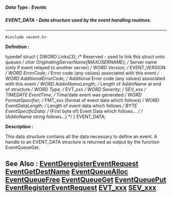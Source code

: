 ##### Data Type : Events
##### EVENT_DATA - Data structure used by the event handling routines.
---
```
#include <event.h>
```

**Definition :**

typedef struct  {
	 DWORD Links[3];   /* Reserved - used to link this struct onto queues */
	 char OriginatingServerName[MAXUSERNAME]; /* Server name (only if event 
relayed to another server) */
	 WORD Version;   /* EVENT_VERSION */
	 WORD ErrorCode;   /* Error code (any values) associated with this 
event */
	 WORD AdditionalErrorCode; /* Additional Error code (any values) 
associated with this event */
	 WORD AddinNameLength;  /* Length of AddinName at end of structure */
	 WORD Type;    /* EVT_xxx */
	 WORD Severity;   /* SEV_xxx */
	 TIMEDATE EventTime;  /* Time/date event was generated */
	 WORD FormatSpecifier;  /* FMT_xxx (format of event data which follows) 
*/
	 WORD EventDataLength;  /* Length of event data which follows */
	 BYTE EventSpecificData;  /* (First byte of) Event Data which 
follows... */
	      /* (AddinName string follows...) */
	} EVENT_DATA;

**Description :**

This data structure contains all the data necessary to define an event.  A handle to an EVENT_DATA structure is returned as output by the function EventQueueGet.


**See Also :**
[EventDeregisterEventRequest](/domino-c-api-docs/reference/Func/EventDeregisterEventRequest)
[EventGetDestName](/domino-c-api-docs/reference/Func/EventGetDestName)
[EventQueueAlloc](/domino-c-api-docs/reference/Func/EventQueueAlloc)
[EventQueueFree](/domino-c-api-docs/reference/Func/EventQueueFree)
[EventQueueGet](/domino-c-api-docs/reference/Func/EventQueueGet)
[EventQueuePut](/domino-c-api-docs/reference/Func/EventQueuePut)
[EventRegisterEventRequest](/domino-c-api-docs/reference/Func/EventRegisterEventRequest)
[EVT_xxx](/domino-c-api-docs/reference/Symb/EVT_xxx)
[SEV_xxx](/domino-c-api-docs/reference/Symb/SEV_xxx)
---

